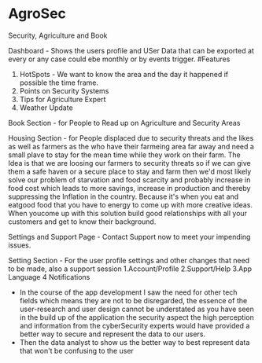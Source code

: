 # AgroSec
Security, Agriculture and Book

Dashboard - Shows the users profile and USer Data that can be exported at every or any case could ebe monthly or by events trigger.
#Features 
1. HotSpots - We want to know the area and the day it happened if possible the time frame.
2. Points on Security Systems 
3. Tips for Agriculture Expert
4. Weather Update 

Book Section - for People to Read up on Agriculture and Security Areas

Housing Section - for People displaced due to security threats and the likes as well as farmers as the who have their farmeing area far away and need a small plave to stay for the mean time while they work on their farm. The Idea is that we are loosing our farmers to security threats so if we can give them a safe haven or a secure place to stay and farm then we'd most likely solve our problem of starvation and food scarcity and probably increase in food cost which leads to more savings, increase in production and thereby suppressing the Inflation in the country. Because it's when you eat and eatgood food that you have to energy to come up with more creative ideas. When youcome up with this solution build good relationships with all your customers and get to know their background. 


Settings and Support Page - Contact Support now to meet your impending issues.

Setting Section - For the user profile settings and other changes that need to be made, also a support session 1.Account/Profile 2.Support/Help 3.App Language 4 Notifications
- In the course of the app development I saw the need for other tech fields which means they are not to be disregarded, the essence of the user-research and user design cannot be understated as you have seen in the build up of the application 
the security aspect the high perception and information from the cyberSecurity experts would have provided a better way to secure and represent the data to our users. 
- Then the data analyst to show us the better way to best represent data that won't be confusing to the user